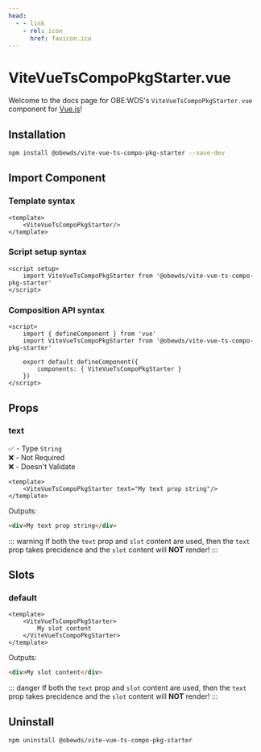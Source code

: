 ```yaml
---
head:
  - - link
    - rel: icon
      href: favicon.ico
---
```



# ViteVueTsCompoPkgStarter.vue

Welcome to the docs page for OBE:WDS's `ViteVueTsCompoPkgStarter.vue` component for [Vue.js](https://vuejs.org/)!




## Installation

```bash
npm install @obewds/vite-vue-ts-compo-pkg-starter --save-dev
```




## Import Component




### Template syntax

```html{3}
<template>
    <ViteVueTsCompoPkgStarter/>
</template>
```




### Script setup syntax

```html{3}
<script setup>
    import ViteVueTsCompoPkgStarter from '@obewds/vite-vue-ts-compo-pkg-starter'
</script>
```




### Composition API syntax

```html{4,9}
<script>
    import { defineComponent } from 'vue'
    import ViteVueTsCompoPkgStarter from '@obewds/vite-vue-ts-compo-pkg-starter'

    export default defineComponent({
        components: { ViteVueTsCompoPkgStarter }
    })
</script>
```




## Props




### text

:white_check_mark: - Type `String`  
:x: - Not Required  
:x: - Doesn't Validate


```html{2}
<template>
    <ViteVueTsCompoPkgStarter text="My text prop string"/>
</template>
```

Outputs:

```html
<div>My text prop string</div>
```

::: warning
If both the `text` prop and `slot` content are used, then the `text` prop takes precidence and the `slot` content will **NOT** render!
:::




## Slots




### default

```html{2-4}
<template>
    <ViteVueTsCompoPkgStarter>
        My slot content
    </ViteVueTsCompoPkgStarter>
</template>
```

Outputs:

```html
<div>My slot content</div>
```

::: danger
If both the `text` prop and `slot` content are used, then the `text` prop takes precidence and the `slot` content will **NOT** render!
:::




## Uninstall

```bash
npm uninstall @obewds/vite-vue-ts-compo-pkg-starter
```



<!--
## Markdown Examples

::: tip
This is a tip
:::

::: info
This is an info box
:::

::: warning
This is a warning
:::

::: danger
This is a dangerous warning
:::

::: tip CUSTOM TITLE
This is a dangerous warning
:::

::: details
This is a details block, which does not work in Internet Explorer or old versions of Edge.
:::

::: details Click me to view the code

```js
console.log('Hello, VitePress!')
```

:::
-->
